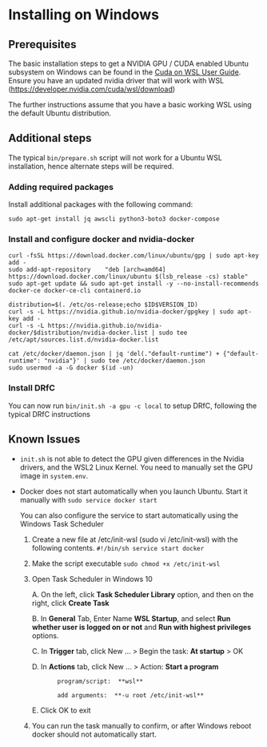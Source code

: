 # Installing on Windows

## Prerequisites

The basic installation steps to get a NVIDIA GPU / CUDA enabled Ubuntu subsystem on Windows can be found in the [Cuda on WSL User Guide](https://docs.nvidia.com/cuda/wsl-user-guide/index.html).  Ensure you have an updated nvidia driver that will work with WSL (https://developer.nvidia.com/cuda/wsl/download)

The further instructions assume that you have a basic working WSL using the default Ubuntu distribution.


## Additional steps

The typical `bin/prepare.sh` script will not work for a Ubuntu WSL installation, hence alternate steps will be required.

### Adding required packages

Install additional packages with the following command:

```
sudo apt-get install jq awscli python3-boto3 docker-compose
```

### Install and configure docker and nvidia-docker
```
curl -fsSL https://download.docker.com/linux/ubuntu/gpg | sudo apt-key add -
sudo add-apt-repository    "deb [arch=amd64] https://download.docker.com/linux/ubuntu $(lsb_release -cs) stable"
sudo apt-get update && sudo apt-get install -y --no-install-recommends docker-ce docker-ce-cli containerd.io

distribution=$(. /etc/os-release;echo $ID$VERSION_ID)
curl -s -L https://nvidia.github.io/nvidia-docker/gpgkey | sudo apt-key add -
curl -s -L https://nvidia.github.io/nvidia-docker/$distribution/nvidia-docker.list | sudo tee /etc/apt/sources.list.d/nvidia-docker.list

cat /etc/docker/daemon.json | jq 'del(."default-runtime") + {"default-runtime": "nvidia"}' | sudo tee /etc/docker/daemon.json
sudo usermod -a -G docker $(id -un)
```


### Install DRfC

You can now run `bin/init.sh -a gpu -c local` to setup DRfC, following the typical DRfC instructions

## Known Issues

* `init.sh` is not able to detect the GPU given differences in the Nvidia drivers, and the WSL2 Linux Kernel. You need to manually set the GPU image in `system.env`.
* Docker does not start automatically when you launch Ubuntu. Start it manually with `sudo service docker start` 

     You can also configure the service to start automatically using the Windows Task Scheduler
     
     1) Create a new file at /etc/init-wsl  (sudo vi /etc/init-wsl) with the following contents.
             ```
             #!/bin/sh
             service start docker
             ```
 
     2) Make the script executable `sudo chmod +x /etc/init-wsl`
       
     3) Open Task Scheduler in Windows 10
       
          A. On the left, click **Task Scheduler Library** option, and then on the right, click **Create Task**
          
          B. In **General** Tab, Enter Name **WSL Startup**, and select **Run whether user is logged on or not** and **Run with highest privileges** options.
          
          C. In **Trigger** tab, click New ... > Begin the task: **At startup** > OK
          
          D. In **Actions** tab, click New ... > Action: **Start a program**
                             
                   program/script:  **wsl**
                   
                   add arguments:  **-u root /etc/init-wsl**
                   
          E. Click OK to exit
          
     4) You can run the task manually to confirm, or after Windows reboot docker should not automatically start.
